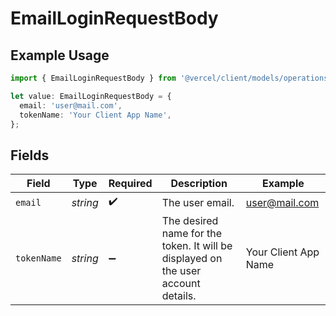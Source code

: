 # EmailLoginRequestBody

## Example Usage

```typescript
import { EmailLoginRequestBody } from '@vercel/client/models/operations';

let value: EmailLoginRequestBody = {
  email: 'user@mail.com',
  tokenName: 'Your Client App Name',
};
```

## Fields

| Field       | Type     | Required           | Description                                                                       | Example              |
| ----------- | -------- | ------------------ | --------------------------------------------------------------------------------- | -------------------- |
| `email`     | _string_ | :heavy_check_mark: | The user email.                                                                   | user@mail.com        |
| `tokenName` | _string_ | :heavy_minus_sign: | The desired name for the token. It will be displayed on the user account details. | Your Client App Name |
